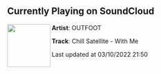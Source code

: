 ## Currently Playing on SoundCloud

[<img align="left" width="100" src="https://i1.sndcdn.com/artworks-sMnmIR0iOXgORYlr-2drSlA-t500x500.jpg">](https://soundcloud.com/foot-outfoot/chill-satellite-with-me?in=foot-outfoot/sets/outfoot-compilation-vol-1)

**Artist**: OUTFOOT 

**Track**: Chill Satellite - With Me

Last updated at 03/10/2022 21:50
